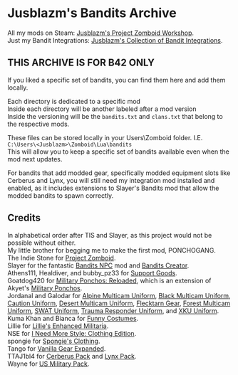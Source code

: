 # Jusblazm's Bandits Archive
All my mods on Steam: [Jusblazm's Project Zomboid Workshop](https://steamcommunity.com/id/jusblazm/myworkshopfiles/?appid=108600).\
Just my Bandit Integrations: [Jusblazm's Collection of Bandit Integrations](https://steamcommunity.com/workshop/filedetails/?id=3479480823).

## THIS ARCHIVE IS FOR B42 ONLY
If you liked a specific set of bandits, you can find them here and add them locally.

Each directory is dedicated to a specific mod\
Inside each directory will be another labeled after a mod version\
Inside the versioning will be the `bandits.txt` and `clans.txt` that belong to the respective mods.

These files can be stored locally in your Users\Zomboid folder. I.E. `C:\Users\<Jusblazm>\Zomboid\Lua\bandits`\
This will allow you to keep a specific set of bandits available even when the mod next updates.

For bandits that add modded gear, specifically modded equipment slots like Cerberus and Lynx, you will still need my integration mod installed and enabled, as it includes extensions to Slayer's Bandits mod that allow the modded bandits to spawn correctly.

## Credits
In alphabetical order after TIS and Slayer, as this project would not be possible without either.\
My little brother for begging me to make the first mod, PONCHOGANG.\
The Indie Stone for [Project Zomboid](https://store.steampowered.com/app/108600/Project_Zomboid/).\
Slayer for the fantastic [Bandits NPC](https://steamcommunity.com/sharedfiles/filedetails/?id=3268487204) mod and [Bandits Creator](https://steamcommunity.com/sharedfiles/filedetails/?id=3469292499).\
Athens111, Healdiver, and bubby_pz33 for [Support Goods](https://steamcommunity.com/sharedfiles/filedetails/?id=3434464110).\
Goatdog420 for [Military Ponchos: Reloaded](https://steamcommunity.com/sharedfiles/filedetails/?id=3439247001), which is an extension of Akyet's [Military Ponchos](https://steamcommunity.com/sharedfiles/filedetails/?id=2629286881).\
Jordanal and Galodar for [Alpine Multicam Uniform](https://steamcommunity.com/sharedfiles/filedetails/?id=3303746488), [Black Multicam Uniform](https://steamcommunity.com/sharedfiles/filedetails/?id=3315302991), [Caution Uniform](https://steamcommunity.com/sharedfiles/filedetails/?id=3369825662), [Desert Multicam Uniform](https://steamcommunity.com/sharedfiles/filedetails/?id=3299457564), [Flecktarn Gear](https://steamcommunity.com/sharedfiles/filedetails/?id=3206579556), [Forest Multicam Uniform](https://steamcommunity.com/sharedfiles/filedetails/?id=3309971624), [SWAT Uniform](https://steamcommunity.com/sharedfiles/filedetails/?id=3457969588), [Trauma Responder Uniform](https://steamcommunity.com/sharedfiles/filedetails/?id=3443982326), and [XKU Uniform](https://steamcommunity.com/sharedfiles/filedetails/?id=3276134387).\
Kuma Khan and Bianca for [Funny Costumes](https://steamcommunity.com/sharedfiles/filedetails/?id=3285337538).\
Lillie for [Lillie's Enhanced Militaria](https://steamcommunity.com/sharedfiles/filedetails/?id=3396622780).\
NSE for [I Need More Style: Clothing Edition](https://steamcommunity.com/sharedfiles/filedetails/?id=2861393067).\
spongie for [Spongie's Clothing](https://steamcommunity.com/sharedfiles/filedetails/?id=2684285534).\
Tango for [Vanilla Gear Expanded](https://steamcommunity.com/sharedfiles/filedetails/?id=3401134276).\
TTAJ1bl4 for [Cerberus Pack](https://steamcommunity.com/sharedfiles/filedetails/?id=3470478700) and [Lynx Pack](https://steamcommunity.com/sharedfiles/filedetails/?id=3470485566).\
Wayne for [US Military Pack](https://steamcommunity.com/sharedfiles/filedetails/?id=612100872).